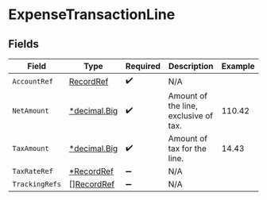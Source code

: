 # ExpenseTransactionLine


## Fields

| Field                                                                   | Type                                                                    | Required                                                                | Description                                                             | Example                                                                 |
| ----------------------------------------------------------------------- | ----------------------------------------------------------------------- | ----------------------------------------------------------------------- | ----------------------------------------------------------------------- | ----------------------------------------------------------------------- |
| `AccountRef`                                                            | [RecordRef](../../models/shared/recordref.md)                           | :heavy_check_mark:                                                      | N/A                                                                     |                                                                         |
| `NetAmount`                                                             | [*decimal.Big](https://pkg.go.dev/github.com/ericlagergren/decimal#Big) | :heavy_check_mark:                                                      | Amount of the line, exclusive of tax.                                   | 110.42                                                                  |
| `TaxAmount`                                                             | [*decimal.Big](https://pkg.go.dev/github.com/ericlagergren/decimal#Big) | :heavy_check_mark:                                                      | Amount of tax for the line.                                             | 14.43                                                                   |
| `TaxRateRef`                                                            | [*RecordRef](../../models/shared/recordref.md)                          | :heavy_minus_sign:                                                      | N/A                                                                     |                                                                         |
| `TrackingRefs`                                                          | [][RecordRef](../../models/shared/recordref.md)                         | :heavy_minus_sign:                                                      | N/A                                                                     |                                                                         |